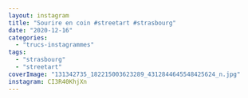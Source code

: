 ```yaml
---
layout: instagram
title: "Sourire en coin #streetart #strasbourg"
date: "2020-12-16"
categories: 
  - "trucs-instagrammes"
tags: 
  - "strasbourg"
  - "streetart"
coverImage: "131342735_182215003623289_4312844645548425624_n.jpg"
instagram: CI3R40KhjXn
---
```


